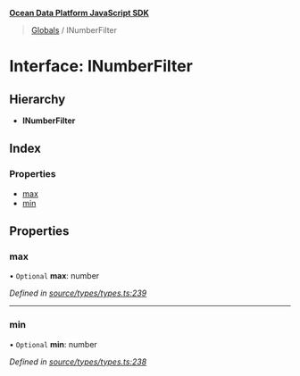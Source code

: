 **[Ocean Data Platform JavaScript SDK](../README.md)**

> [Globals](../README.md) / INumberFilter

# Interface: INumberFilter

## Hierarchy

* **INumberFilter**

## Index

### Properties

* [max](inumberfilter.md#max)
* [min](inumberfilter.md#min)

## Properties

### max

• `Optional` **max**: number

*Defined in [source/types/types.ts:239](https://github.com/C4IROcean/ODP-sdk-js/blob/4e3fa10/source/types/types.ts#L239)*

___

### min

• `Optional` **min**: number

*Defined in [source/types/types.ts:238](https://github.com/C4IROcean/ODP-sdk-js/blob/4e3fa10/source/types/types.ts#L238)*
